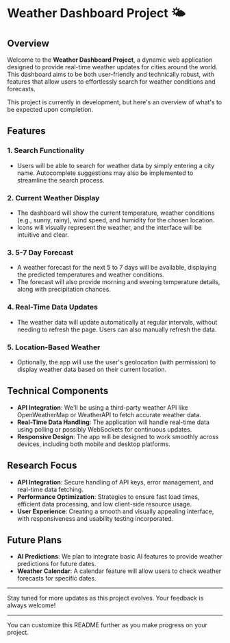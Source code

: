 # Weather Dashboard Project 🌤️

## Overview
Welcome to the **Weather Dashboard Project**, a dynamic web application designed to provide real-time weather updates for cities around the world. This dashboard aims to be both user-friendly and technically robust, with features that allow users to effortlessly search for weather conditions and forecasts.

This project is currently in development, but here's an overview of what's to be expected upon completion.

## Features

### 1. **Search Functionality**  
- Users will be able to search for weather data by simply entering a city name. Autocomplete suggestions may also be implemented to streamline the search process.

### 2. **Current Weather Display**  
- The dashboard will show the current temperature, weather conditions (e.g., sunny, rainy), wind speed, and humidity for the chosen location.
- Icons will visually represent the weather, and the interface will be intuitive and clear.

### 3. **5-7 Day Forecast**  
- A weather forecast for the next 5 to 7 days will be available, displaying the predicted temperatures and weather conditions.
- The forecast will also provide morning and evening temperature details, along with precipitation chances.

### 4. **Real-Time Data Updates**  
- The weather data will update automatically at regular intervals, without needing to refresh the page. Users can also manually refresh the data.

### 5. **Location-Based Weather**  
- Optionally, the app will use the user's geolocation (with permission) to display weather data based on their current location.

## Technical Components

- **API Integration**: We'll be using a third-party weather API like OpenWeatherMap or WeatherAPI to fetch accurate weather data.
- **Real-Time Data Handling**: The application will handle real-time data using polling or possibly WebSockets for continuous updates.
- **Responsive Design**: The app will be designed to work smoothly across devices, including both mobile and desktop platforms.

## Research Focus
- **API Integration**: Secure handling of API keys, error management, and real-time data fetching.
- **Performance Optimization**: Strategies to ensure fast load times, efficient data processing, and low client-side resource usage.
- **User Experience**: Creating a smooth and visually appealing interface, with responsiveness and usability testing incorporated.

## Future Plans
- **AI Predictions**: We plan to integrate basic AI features to provide weather predictions for future dates.
- **Weather Calendar**: A calendar feature will allow users to check weather forecasts for specific dates.

---

Stay tuned for more updates as this project evolves. Your feedback is always welcome! 

---

You can customize this README further as you make progress on your project.
